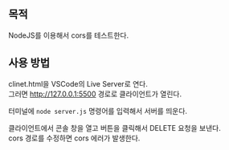 ## 목적

NodeJS를 이용해서 cors를 테스트한다.

## 사용 방법

clinet.html을 VSCode의 Live Server로 연다.\
그러면 http://127.0.0.1:5500 경로로 클라이언트가 열린다.

터미널에 `node server.js` 명령어를 입력해서 서버를 띄운다.

클라이언트에서 콘솔 창을 열고 버튼을 클릭해서 DELETE 요청을 보낸다.\
cors 경로를 수정하면 cors 에러가 발생한다.
